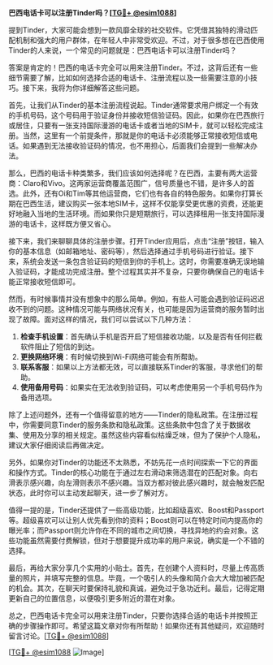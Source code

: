 **巴西电话卡可以注册Tinder吗？[[TG💪+ @esim1088](https://t.me/s/esim1088)]**

提到Tinder，大家可能会想到一款风靡全球的社交软件。它凭借其独特的滑动匹配机制和强大的用户群体，在年轻人中非常受欢迎。不过，对于很多想在巴西使用Tinder的人来说，一个常见的问题就是：巴西电话卡可以注册Tinder吗？

答案是肯定的！巴西的电话卡完全可以用来注册Tinder。不过，这背后还有一些细节需要了解，比如如何选择合适的电话卡、注册流程以及一些需要注意的小技巧。接下来，我将为你详细解答这些问题。

首先，让我们从Tinder的基本注册流程说起。Tinder通常要求用户绑定一个有效的手机号码，这个号码用于验证身份并接收短信验证码。因此，如果你在巴西旅行或居住，只要有一张支持国际漫游的电话卡或者当地的SIM卡，就可以轻松完成注册。当然，这里有一个前提条件，那就是你的电话卡必须能够正常接收短信或电话。如果遇到无法接收验证码的情况，也不用担心，后面我们会提到一些解决办法。

那么，巴西的电话卡种类繁多，我们应该如何选择呢？在巴西，主要有两大运营商：Claro和Vivo。这两家运营商覆盖范围广，信号质量也不错，是许多人的首选。此外，还有Oi和Tim等其他运营商，它们也有各自的特色服务。如果你打算长期在巴西生活，建议购买一张本地SIM卡，这样不仅能享受更优惠的资费，还能更好地融入当地的生活环境。而如果你只是短期旅行，可以选择租用一张支持国际漫游的电话卡，这样既方便又省心。

接下来，我们来聊聊具体的注册步骤。打开Tinder应用后，点击“注册”按钮，输入你的基本信息（如邮箱地址、密码等），然后选择通过手机号码进行验证。接下来，系统会发送一条包含验证码的短信到你的手机上。这时，你需要准确无误地输入验证码，才能成功完成注册。整个过程其实并不复杂，只要你确保自己的电话卡能正常接收短信即可。

然而，有时候事情并没有想象中的那么简单。例如，有些人可能会遇到验证码迟迟收不到的问题。这种情况可能与网络状况有关，也可能是因为运营商的服务暂时出现了故障。面对这样的情况，我们可以尝试以下几种方法：

1. **检查手机设置**：首先确认手机是否开启了短信接收功能，以及是否有任何拦截软件阻止了短信的到达。
2. **更换网络环境**：有时候切换到Wi-Fi网络可能会有所帮助。
3. **联系客服**：如果以上方法都无效，可以直接联系Tinder的客服，寻求他们的帮助。
4. **使用备用号码**：如果实在无法收到验证码，可以考虑使用另一个手机号码作为备用选项。

除了上述问题外，还有一个值得留意的地方——Tinder的隐私政策。在注册过程中，你需要同意Tinder的服务条款和隐私政策。这些条款中包含了关于数据收集、使用及分享的相关规定。虽然这些内容看似枯燥乏味，但为了保护个人隐私，建议大家仔细阅读后再做决定。

另外，如果你对Tinder的功能还不太熟悉，不妨先花一点时间探索一下它的界面和操作方式。Tinder的核心功能在于通过左右滑动来筛选潜在的匹配对象。向右滑表示感兴趣，向左滑则表示不感兴趣。当双方都对彼此感兴趣时，就会触发匹配状态，此时你可以主动发起聊天，进一步了解对方。

值得一提的是，Tinder还提供了一些高级功能，比如超级喜欢、Boost和Passport等。超级喜欢可以让别人优先看到你的资料；Boost则可以在特定时间内提高你的曝光率；而Passport则允许你在不同的城市之间切换，寻找异地的约会对象。这些功能虽然需要付费解锁，但对于想要提升成功率的用户来说，确实是一个不错的选择。

最后，再给大家分享几个实用的小贴士。首先，在创建个人资料时，尽量上传高质量的照片，并填写完整的信息。毕竟，一个吸引人的头像和简介会大大增加被匹配的机会。其次，在聊天时要保持礼貌和真诚，避免过于急功近利。最后，记得定期更新自己的位置信息，以便吸引更多附近的潜在对象。

总之，巴西电话卡完全可以用来注册Tinder，只要你选择合适的电话卡并按照正确的步骤操作即可。希望这篇文章对你有所帮助！如果你还有其他疑问，欢迎随时留言讨论。[[TG💪+ @esim1088](https://t.me/s/esim1088)]

[[TG💪+ @esim1088](https://t.me/s/esim1088) ![Image](https://i.postimg.cc/4NQfJmqS/Snipaste-2025-05-13-00-14-12.png)]